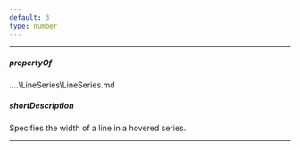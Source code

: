 ```yaml
---
default: 3
type: number
---
```

---
##### propertyOf
..\..\LineSeries\LineSeries.md

##### shortDescription
Specifies the width of a line in a hovered series.

---
